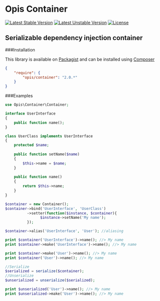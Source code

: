 Opis Container
==============
[![Latest Stable Version](https://poser.pugx.org/opis/container/version.png)](https://packagist.org/packages/opis/container)
[![Latest Unstable Version](https://poser.pugx.org/opis/container/v/unstable.png)](//packagist.org/packages/opis/container)
[![License](https://poser.pugx.org/opis/container/license.png)](https://packagist.org/packages/opis/container)

Serializable dependency injection container
-------------------


###Installation

This library is available on [Packagist](https://packagist.org/packages/opis/container) and can be installed using [Composer](http://getcomposer.org)

```json
{
    "require": {
        "opis/container": "2.0.*"
    }
}
```

###Examples

```php
use Opis\Container\Container;

interface UserInterface
{
    public function name();
}

class UserClass implements UserInterface
{
    protected $name;
    
    public function setName($name)
    {
        $this->name = $name;
    }
    
    public function name()
    {
        return $this->name;
    }
}

$container = new Container();
$container->bind('UserInterface', 'UserClass')
          ->setter(function($instance, $container){
                $instance->setName('My name');
          });

$container->alias('UserInterface', 'User'); //aliasing

print $container('UserInterface')->name(); //> My name
print $container->make('UserInterface')->name(); //> My name

print $container->make('User')->name(); //> My name
print $container('User')->name(); //> My name

//Serialize
$serialized = serialize($container);
//Unserialize
$unserialized = unserialize($serialized);

print $unserialized('User')->name(); //> My name
print $unserialized->make('User')->name(); //> My name

```
